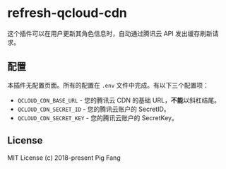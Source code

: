 # refresh-qcloud-cdn

这个插件可以在用户更新其角色信息时，自动通过腾讯云 API 发出缓存刷新请求。

## 配置

本插件无配置页面。所有的配置在 `.env` 文件中完成。有以下三个配置项：

- `QCLOUD_CDN_BASE_URL` - 您的腾讯云 CDN 的基础 URL，**不能**以斜杠结尾。
- `QCLOUD_CDN_SECRET_ID` - 您的腾讯云账户的 SecretID。
- `QCLOUD_CDN_SECRET_KEY` - 您的腾讯云账户的 SecretKey。

## License

MIT License (c) 2018-present Pig Fang
